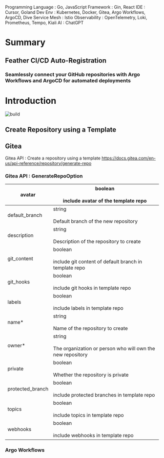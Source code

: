 Programming Language : Go, JavaScript
Framework : Gin, React
IDE : Cursor, Goland
Dev Env : Kubernetes, Docker, Gitea, Argo Workflows, ArgoCD, Dive
Service Mesh : Istio
Observability : OpenTelemetry, Loki, Prometheus, Tempo, Kiali
AI : ChatGPT
# Summary
## Feather CI/CD Auto-Registration
### Seamlessly connect your GitHub repositories with Argo Workflows and ArgoCD for automated deployments
# Introduction
![build](https://github.com/user-attachments/assets/ce2e1094-c89e-4c49-8a1c-1c16741dedee)
## Create Repository using a Template
## Gitea
Gitea API : Create a repository using a template
https://docs.gitea.com/en-us/api-reference/repository/generate-repo
### Gitea API : GenerateRepoOption

| avatar           | boolean<br><br>include avatar of the template repo                       |
| ---------------- | ------------------------------------------------------------------------ |
| default_branch   | string<br><br>Default branch of the new repository                       |
| description      | string<br><br>Description of the repository to create                    |
| git_content      | boolean<br><br>include git content of default branch in template repo    |
| git_hooks        | boolean<br><br>include git hooks in template repo                        |
| labels           | boolean<br><br>include labels in template repo                           |
| name*            | string  <br><br>Name of the repository to create                         |
| owner*           | string<br><br>The organization or person who will own the new repository |
| private          | boolean<br><br>Whether the repository is private                         |
| protected_branch | boolean<br><br>include protected branches in template repo               |
| topics           | boolean<br><br>include topics in template repo                           |
| webhooks         | boolean<br><br>include webhooks in template repo                         |
### Argo Workflows
